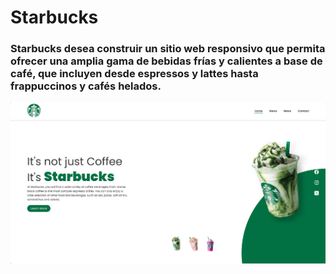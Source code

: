 # Starbucks

### Starbucks desea construir un sitio web responsivo que permita ofrecer una amplia gama de bebidas frías y calientes a base de café, que incluyen desde espressos y lattes hasta frappuccinos y cafés helados.

![Starbucks](https://github.com/Brayan17king/PushUpStarbucks./blob/master/img/capture.png)